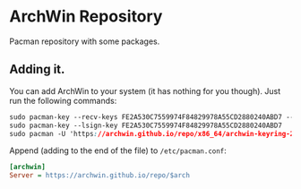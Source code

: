 # ArchWin Repository
Pacman repository with some packages.

## Adding it.
You can add ArchWin to your system (it has nothing for you though). Just run the following commands:

```css
sudo pacman-key --recv-keys FE2A530C7559974F84829978A55CD2880240ABD7 --keyserver keyserver.ubuntu.com
sudo pacman-key --lsign-key FE2A530C7559974F84829978A55CD2880240ABD7
sudo pacman -U 'https://archwin.github.io/repo/x86_64/archwin-keyring-20230702-1-any.pkg.tar.zst'
```
Append (adding to the end of the file) to `/etc/pacman.conf`:
```ini
[archwin]
Server = https://archwin.github.io/repo/$arch
```
